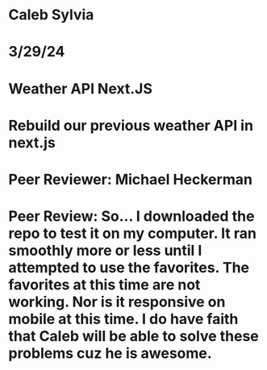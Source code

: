# Caleb Sylvia
# 3/29/24
# Weather API Next.JS
# Rebuild our previous weather API in next.js
# Peer Reviewer: Michael Heckerman
# Peer Review: So... I downloaded the repo to test it on my computer. It ran smoothly more or less until I attempted to use the favorites. The favorites at this time are not working. Nor is it responsive on mobile at this time. I do have faith that Caleb will be able to solve these problems cuz he is awesome.
